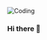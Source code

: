 <img aling="right" alt="Coding" widht="400" src="[https://www.google.com/url?sa=i&url=https%3A%2F%2Fwallpapercave.com%2Fneo-tokyo-wallpapers&psig=AOvVaw3bq1k2yMardmY7tsyR7yRX&ust=1674927812450000&source=images&cd=vfe&ved=0CBAQjRxqFwoTCOD-hLym6PwCFQAAAAAdAAAAABAQ](https://wallpapercave.com/wp/wp7076333.jpg)">


### Hi there 👋

<!--
**pedrohdcosta/pedrohdcosta** is a ✨ _special_ ✨ repository because its `README.md` (this file) appears on your GitHub profile.

Here are some ideas to get you started:

- 🔭 I’m currently working on ... something
- 🌱 I’m currently learning ...
- 👯 I’m looking to collaborate on ...
- 🤔 I’m looking for help with ...
- 💬 Ask me about ...
- 📫 How to reach me: ...
- 😄 Pronouns: ...
- ⚡ Fun fact: ...
-->
